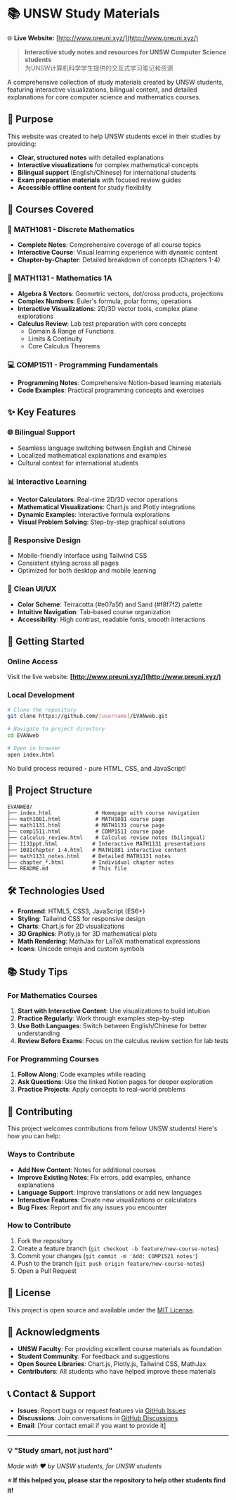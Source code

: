 # 📚 UNSW Study Materials

🌐 **Live Website:** [http://www.preuni.xyz/](http://www.preuni.xyz/)

> **Interactive study notes and resources for UNSW Computer Science students**  
> 为UNSW计算机科学学生提供的交互式学习笔记和资源

A comprehensive collection of study materials created by UNSW students, featuring interactive visualizations, bilingual content, and detailed explanations for core computer science and mathematics courses.

## 🎯 Purpose

This website was created to help UNSW students excel in their studies by providing:
- **Clear, structured notes** with detailed explanations
- **Interactive visualizations** for complex mathematical concepts  
- **Bilingual support** (English/Chinese) for international students
- **Exam preparation materials** with focused review guides
- **Accessible offline content** for study flexibility

## 📖 Courses Covered

### 🔢 **MATH1081 - Discrete Mathematics**
- **Complete Notes**: Comprehensive coverage of all course topics
- **Interactive Course**: Visual learning experience with dynamic content
- **Chapter-by-Chapter**: Detailed breakdown of concepts (Chapters 1-4)

### 📐 **MATH1131 - Mathematics 1A** 
- **Algebra & Vectors**: Geometric vectors, dot/cross products, projections
- **Complex Numbers**: Euler's formula, polar forms, operations
- **Interactive Visualizations**: 2D/3D vector tools, complex plane explorations
- **Calculus Review**: Lab test preparation with core concepts
  - Domain & Range of Functions
  - Limits & Continuity  
  - Core Calculus Theorems

### 💻 **COMP1511 - Programming Fundamentals**
- **Programming Notes**: Comprehensive Notion-based learning materials
- **Code Examples**: Practical programming concepts and exercises

## ✨ Key Features

### 🌐 **Bilingual Support**
- Seamless language switching between English and Chinese
- Localized mathematical explanations and examples
- Cultural context for international students

### 📊 **Interactive Learning**
- **Vector Calculators**: Real-time 2D/3D vector operations
- **Mathematical Visualizations**: Chart.js and Plotly integrations
- **Dynamic Examples**: Interactive formula explorations
- **Visual Problem Solving**: Step-by-step graphical solutions

### 📱 **Responsive Design**
- Mobile-friendly interface using Tailwind CSS
- Consistent styling across all pages
- Optimized for both desktop and mobile learning

### 🎨 **Clean UI/UX**
- **Color Scheme**: Terracotta (#e07a5f) and Sand (#f8f7f2) palette
- **Intuitive Navigation**: Tab-based course organization
- **Accessibility**: High contrast, readable fonts, smooth interactions

## 🚀 Getting Started

### Online Access
Visit the live website: **[http://www.preuni.xyz/](http://www.preuni.xyz/)**

### Local Development
```bash
# Clone the repository
git clone https://github.com/[username]/EVANweb.git

# Navigate to project directory
cd EVANweb

# Open in browser
open index.html
```

No build process required - pure HTML, CSS, and JavaScript!

## 📁 Project Structure

```
EVANWEB/
├── index.html              # Homepage with course navigation
├── math1081.html           # MATH1081 course page
├── math1131.html           # MATH1131 course page  
├── comp1511.html           # COMP1511 course page
├── calculus_review.html    # Calculus review notes (bilingual)
├── 1131ppt.html           # Interactive MATH1131 presentations
├── 1081chapter_1-4.html   # MATH1081 interactive content
├── math1131_notes.html    # Detailed MATH1131 notes
├── chapter_*.html         # Individual chapter notes
└── README.md              # This file
```

## 🛠️ Technologies Used

- **Frontend**: HTML5, CSS3, JavaScript (ES6+)
- **Styling**: Tailwind CSS for responsive design
- **Charts**: Chart.js for 2D visualizations
- **3D Graphics**: Plotly.js for 3D mathematical plots
- **Math Rendering**: MathJax for LaTeX mathematical expressions
- **Icons**: Unicode emojis and custom symbols

## 📚 Study Tips

### For Mathematics Courses
1. **Start with Interactive Content**: Use visualizations to build intuition
2. **Practice Regularly**: Work through examples step-by-step
3. **Use Both Languages**: Switch between English/Chinese for better understanding
4. **Review Before Exams**: Focus on the calculus review section for lab tests

### For Programming Courses  
1. **Follow Along**: Code examples while reading
2. **Ask Questions**: Use the linked Notion pages for deeper exploration
3. **Practice Projects**: Apply concepts to real-world problems

## 🤝 Contributing

This project welcomes contributions from fellow UNSW students! Here's how you can help:

### Ways to Contribute
- **Add New Content**: Notes for additional courses
- **Improve Existing Notes**: Fix errors, add examples, enhance explanations
- **Language Support**: Improve translations or add new languages
- **Interactive Features**: Create new visualizations or calculators
- **Bug Fixes**: Report and fix any issues you encounter

### How to Contribute
1. Fork the repository
2. Create a feature branch (`git checkout -b feature/new-course-notes`)
3. Commit your changes (`git commit -m 'Add: COMP1521 notes'`)
4. Push to the branch (`git push origin feature/new-course-notes`)
5. Open a Pull Request

## 📄 License

This project is open source and available under the [MIT License](LICENSE).

## 🙏 Acknowledgments

- **UNSW Faculty**: For providing excellent course materials as foundation
- **Student Community**: For feedback and suggestions
- **Open Source Libraries**: Chart.js, Plotly.js, Tailwind CSS, MathJax
- **Contributors**: All students who have helped improve these materials

## 📞 Contact & Support

- **Issues**: Report bugs or request features via [GitHub Issues](https://github.com/[username]/EVANweb/issues)
- **Discussions**: Join conversations in [GitHub Discussions](https://github.com/[username]/EVANweb/discussions)
- **Email**: [Your contact email if you want to provide it]

---

### 💡 **"Study smart, not just hard"**

*Made with ❤️ by UNSW students, for UNSW students*

**⭐ If this helped you, please star the repository to help other students find it!** 